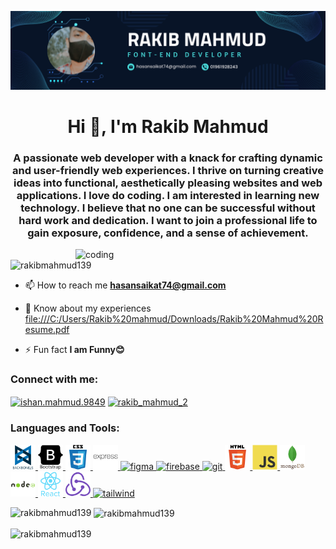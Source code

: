 ![logo](https://github.com/rakibmahmud139/rakibmahmud139/blob/main/Navy%20Blue%20Geometric%20Technology%20LinkedIn%20Banner.png)
<h1 align="center">Hi 👋, I'm Rakib Mahmud</h1>
<h3 align="center">A passionate web developer with a knack for crafting dynamic and user-friendly web experiences. I thrive on turning creative ideas into functional, aesthetically pleasing websites and web applications. I love do coding. I am interested in learning new technology. I believe that no one can be successful without hard work and dedication. I want to join a professional life to gain exposure, confidence, and a sense of achievement.</h3>

<img align="right" width="400" src="https://camo.githubusercontent.com/c1dcb74cc1c1835b1d716f5051499a2814c683c806b15f04b0eba492863703e9/68747470733a2f2f63646e2e6472696262626c652e636f6d2f75736572732f3733303730332f73637265656e73686f74732f363538313234332f6176656e746f2e676966" alt="coding" >


<p align="left"> <img src="https://komarev.com/ghpvc/?username=rakibmahmud139&label=Profile%20views&color=0e75b6&style=flat" alt="rakibmahmud139" /> </p>

- 📫 How to reach me **hasansaikat74@gmail.com**

- 📄 Know about my experiences [file:///C:/Users/Rakib%20mahmud/Downloads/Rakib%20Mahmud%20Resume.pdf](file:///C:/Users/Rakib%20mahmud/Downloads/Rakib%20Mahmud%20Resume.pdf)

- ⚡ Fun fact **I am Funny😊**

<h3 align="left">Connect with me:</h3>
<p align="left">
<a href="https://fb.com/ishan.mahmud.9849" target="blank"><img align="center" src="https://raw.githubusercontent.com/rahuldkjain/github-profile-readme-generator/master/src/images/icons/Social/facebook.svg" alt="ishan.mahmud.9849" height="30" width="40" /></a>
<a href="https://instagram.com/rakib_mahmud_2" target="blank"><img align="center" src="https://raw.githubusercontent.com/rahuldkjain/github-profile-readme-generator/master/src/images/icons/Social/instagram.svg" alt="rakib_mahmud_2" height="30" width="40" /></a>
</p>

<h3 align="left">Languages and Tools:</h3>
<p align="left"> <a href="https://backbonejs.org" target="_blank" rel="noreferrer"> <img src="https://raw.githubusercontent.com/devicons/devicon/master/icons/backbonejs/backbonejs-original-wordmark.svg" alt="backbonejs" width="40" height="40"/> </a> <a href="https://getbootstrap.com" target="_blank" rel="noreferrer"> <img src="https://raw.githubusercontent.com/devicons/devicon/master/icons/bootstrap/bootstrap-plain-wordmark.svg" alt="bootstrap" width="40" height="40"/> </a> <a href="https://www.w3schools.com/css/" target="_blank" rel="noreferrer"> <img src="https://raw.githubusercontent.com/devicons/devicon/master/icons/css3/css3-original-wordmark.svg" alt="css3" width="40" height="40"/> </a> <a href="https://expressjs.com" target="_blank" rel="noreferrer"> <img src="https://raw.githubusercontent.com/devicons/devicon/master/icons/express/express-original-wordmark.svg" alt="express" width="40" height="40"/> </a> <a href="https://www.figma.com/" target="_blank" rel="noreferrer"> <img src="https://www.vectorlogo.zone/logos/figma/figma-icon.svg" alt="figma" width="40" height="40"/> </a> <a href="https://firebase.google.com/" target="_blank" rel="noreferrer"> <img src="https://www.vectorlogo.zone/logos/firebase/firebase-icon.svg" alt="firebase" width="40" height="40"/> </a> <a href="https://git-scm.com/" target="_blank" rel="noreferrer"> <img src="https://www.vectorlogo.zone/logos/git-scm/git-scm-icon.svg" alt="git" width="40" height="40"/> </a> <a href="https://www.w3.org/html/" target="_blank" rel="noreferrer"> <img src="https://raw.githubusercontent.com/devicons/devicon/master/icons/html5/html5-original-wordmark.svg" alt="html5" width="40" height="40"/> </a> <a href="https://developer.mozilla.org/en-US/docs/Web/JavaScript" target="_blank" rel="noreferrer"> <img src="https://raw.githubusercontent.com/devicons/devicon/master/icons/javascript/javascript-original.svg" alt="javascript" width="40" height="40"/> </a> <a href="https://www.mongodb.com/" target="_blank" rel="noreferrer"> <img src="https://raw.githubusercontent.com/devicons/devicon/master/icons/mongodb/mongodb-original-wordmark.svg" alt="mongodb" width="40" height="40"/> </a> <a href="https://nodejs.org" target="_blank" rel="noreferrer"> <img src="https://raw.githubusercontent.com/devicons/devicon/master/icons/nodejs/nodejs-original-wordmark.svg" alt="nodejs" width="40" height="40"/> </a> <a href="https://reactjs.org/" target="_blank" rel="noreferrer"> <img src="https://raw.githubusercontent.com/devicons/devicon/master/icons/react/react-original-wordmark.svg" alt="react" width="40" height="40"/> </a> <a href="https://redux.js.org" target="_blank" rel="noreferrer"> <img src="https://raw.githubusercontent.com/devicons/devicon/master/icons/redux/redux-original.svg" alt="redux" width="40" height="40"/> </a> <a href="https://tailwindcss.com/" target="_blank" rel="noreferrer"> <img src="https://www.vectorlogo.zone/logos/tailwindcss/tailwindcss-icon.svg" alt="tailwind" width="40" height="40"/> </a> </p>

<p><img align="left" src="https://github-readme-stats.vercel.app/api/top-langs?username=rakibmahmud139&show_icons=true&locale=en&layout=compact" alt="rakibmahmud139" /></p>

<p>&nbsp;<img align="center" src="https://github-readme-stats.vercel.app/api?username=rakibmahmud139&show_icons=true&locale=en" alt="rakibmahmud139" /></p>

<p><img align="center" src="https://github-readme-streak-stats.herokuapp.com/?user=rakibmahmud139&" alt="rakibmahmud139" /></p>

